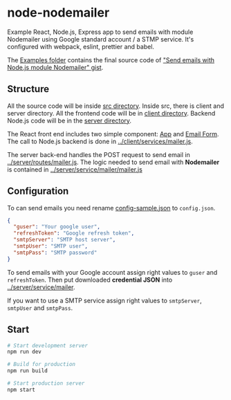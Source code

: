 # node-nodemailer


Example React, Node.js, Express app to send emails with module Nodemailer using Google standard account / a STMP service.
It's configured with webpack, eslint, prettier and babel.

The [Examples folder](https://github.com/riccardozambito/nodemailer/tree/master/examples) contains the final source code of ["Send emails with Node.js module Nodemailer" gist](https://gist.github.com/riccardozambito/8c96ca5b9decf011f77f51a1d65eef4d).


## Structure
All the source code will be inside [src directory](https://github.com/riccardozambito/nodemailer/tree/master/src). Inside src, there is client and server directory. All the frontend code will be in [client directory](https://github.com/riccardozambito/nodemailer/tree/master/src/client). Backend Node.js code will be in the [server directory](https://github.com/riccardozambito/nodemailer/tree/master/src/server).  

The React front end includes two simple component: [App](https://github.com/riccardozambito/nodemailer/tree/master/src/client/component/App.js) and [Email Form](https://github.com/riccardozambito/nodemailer/tree/master/src/client/component/EmailForm.js). The call to Node.js backend is done in [../client/services/mailer.js](https://github.com/riccardozambito/nodemailer/tree/master/src/client/services/mailer.js).

The server back-end handles the POST request to send email in [../server/routes/mailer.js](https://github.com/riccardozambito/nodemailer/tree/master/src/server/routes/mailer.js). The logic needed to send email with **Nodemailer** is contained in [../server/service/mailer/mailer.js](https://github.com/riccardozambito/nodemailer/tree/master/src/server/service/mailer/mailer.js)  
 
## Configuration
To can send emails you need rename [config-sample.json](https://github.com/riccardozambito/nodemailer/blob/master/src/server/service/config-sample.json) to `config.json`.

```json
{
  "guser": "Your google user",
  "refreshToken": "Google refresh token",
  "smtpServer": "SMTP host server",
  "smtpUser": "SMTP user",
  "smtpPass": "SMTP password"
}
```

To send emails with your Google account assign right values to `guser` and `refreshToken`. Then put downloaded **credential JSON** into [../server/service/mailer](https://github.com/riccardozambito/nodemailer/tree/master/src/server/service/mailer).

If you want to use a SMTP service   assign right values to `smtpServer`, `smtpUser` and `smtpPass`.

## Start

```bash
# Start development server
npm run dev

# Build for production
npm run build

# Start production server
npm start
```
